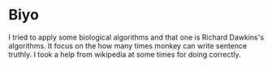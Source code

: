# Biyo
I tried to apply some biological algorithms and that one is Richard Dawkins's algorithms. It focus on the how many times monkey can write sentence truthly. I took a help from wikipedia at some times for doing correctly.
